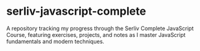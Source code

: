# serliv-javascript-complete
A repository tracking my progress through the Serliv Complete JavaScript Course, featuring exercises, projects, and notes as I master JavaScript fundamentals and modern techniques.
